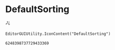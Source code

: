 # DefaultSorting
![](/img/DefaultSorting.png)

``` CSharp
EditorGUIUtility.IconContent("DefaultSorting")
```
```
6248398737729433369
```
